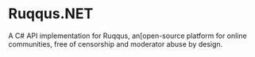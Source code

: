 # Ruqqus.NET
A C# API implementation for Ruqqus, an[open-source platform for online communities, free of censorship and moderator abuse by design. 

